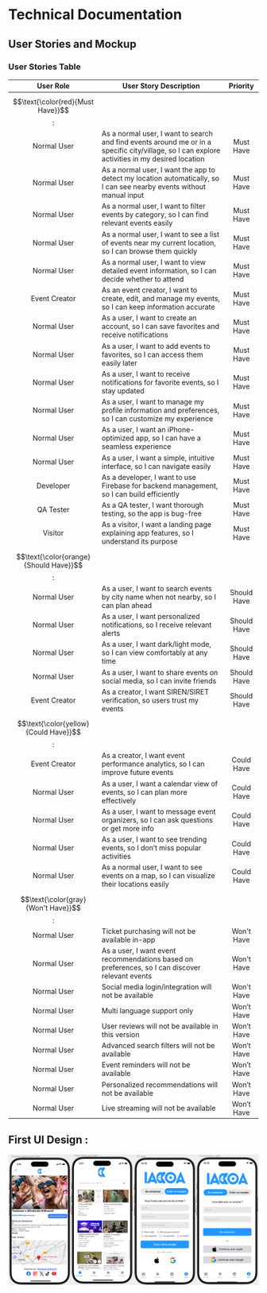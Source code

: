 # Technical Documentation

## User Stories and Mockup

### User Stories Table

| User Role     | User Story Description                                                                                                                          | Priority    |
| :-----------: | ----------------------------------------------------------------------------------------------------------------------------------------------- | :---------: |
| $$\text{\color{red}{Must Have}}$$:      |                                                       |  |
| Normal User   | As a normal user, I want to search and find events around me or in a specific city/village, so I can explore activities in my desired location | Must Have   |
| Normal User   | As a normal user, I want the app to detect my location automatically, so I can see nearby events without manual input                          | Must Have   |
| Normal User   | As a normal user, I want to filter events by category, so I can find relevant events easily                                                    | Must Have   |
| Normal User   | As a normal user, I want to see a list of events near my current location, so I can browse them quickly                                        | Must Have   |
| Normal User   | As a normal user, I want to view detailed event information, so I can decide whether to attend                                                 | Must Have   |
| Event Creator | As an event creator, I want to create, edit, and manage my events, so I can keep information accurate                                          | Must Have   |
| Normal User   | As a user, I want to create an account, so I can save favorites and receive notifications                                                      | Must Have   |
| Normal User   | As a user, I want to add events to favorites, so I can access them easily later                                                                | Must Have   |
| Normal User   | As a user, I want to receive notifications for favorite events, so I stay updated                                                              | Must Have   |
| Normal User   | As a user, I want to manage my profile information and preferences, so I can customize my experience                                           | Must Have   |
| Normal User   | As a user, I want an iPhone-optimized app, so I can have a seamless experience                                                                 | Must Have   |
| Normal User   | As a user, I want a simple, intuitive interface, so I can navigate easily                                                                      | Must Have   |
| Developer     | As a developer, I want to use Firebase for backend management, so I can build efficiently                                                      | Must Have   |
| QA Tester     | As a QA tester, I want thorough testing, so the app is bug-free                                                                                | Must Have   |
| Visitor       | As a visitor, I want a landing page explaining app features, so I understand its purpose                                                       | Must Have   |
| $$\text{\color{orange}{Should Have}}$$:     |                                                       |  |
| Normal User   | As a user, I want to search events by city name when not nearby, so I can plan ahead                                                           | Should Have |
| Normal User   | As a user, I want personalized notifications, so I receive relevant alerts                                                                     | Should Have |
| Normal User   | As a user, I want dark/light mode, so I can view comfortably at any time                                                                       | Should Have |
| Normal User   | As a user, I want to share events on social media, so I can invite friends                                                                     | Should Have |
| Event Creator | As a creator, I want SIREN/SIRET verification, so users trust my events                                                                        | Should Have |
| $$\text{\color{yellow}{Could Have}}$$:      |                                                       |  |
| Event Creator | As a creator, I want event performance analytics, so I can improve future events                                                               | Could Have  |
| Normal User   | As a user, I want a calendar view of events, so I can plan more effectively                                                                    | Could Have  |
| Normal User   | As a user, I want to message event organizers, so I can ask questions or get more info                                                         | Could Have  |
| Normal User   | As a user, I want to see trending events, so I don’t miss popular activities                                                                   | Could Have  |
| Normal User   | As a normal user, I want to see events on a map, so I can visualize their locations easily                                                     | Could Have  |
| $$\text{\color{gray}{Won't Have}}$$:     |                                                       |  |
| Normal User   | Ticket purchasing will not be available in-app                                                                                                 | Won't Have  |
| Normal User   | As a user, I want event recommendations based on preferences, so I can discover relevant events                                                | Won't Have |
| Normal User   | Social media login/integration will not be available                                                                                           | Won't Have  |
| Normal User   | Multi language support only                                                                                                                   | Won’t Have  |
| Normal User   | User reviews will not be available in this version                                                                                             | Won’t Have  |
| Normal User   | Advanced search filters will not be available                                                                                                  | Won’t Have  |
| Normal User   | Event reminders will not be available                                                                                                          | Won’t Have  |
| Normal User   | Personalized recommendations will not be available                                                                                             | Won’t Have  |
| Normal User   | Live streaming will not be available                                                                                                           | Won’t Have  |

## First UI Design :

![First UI Design](https://github.com/vlldnt/Portfolio-IAKOA/blob/main/doc/images/ui_v2.png?raw=true)